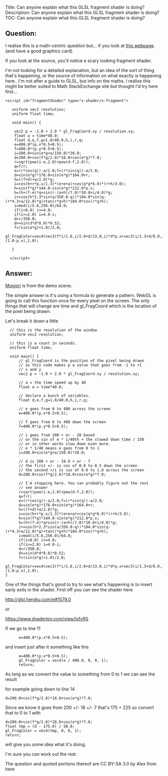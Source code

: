 Title: Can anyone explain what this GLSL fragment shader is doing?
Description: Can anyone explain what this GLSL fragment shader is doing?
TOC: Can anyone explain what this GLSL fragment shader is doing?

## Question:

I realise this is a math-centric question but... if you look at [this webpage](https://threejs.org/examples/?q=shader#webgl_shader). (and have a good graphics card)

If you look at the source, you'll notice a scary looking fragment shader.

I'm not looking for a detailed explanation, but an idea of the sort of thing that's happening, or the source of information on what exactly is happening here.. I'm not after a guide to GLSL, but info on the maths. I realise this might be better suited to Math StackExchange site but thought I'd try here first...

    <script id="fragmentShader" type="x-shader/x-fragment">
    
       uniform vec2 resolution;
       uniform float time;
    
       void main() {
    
        vec2 p = -1.0 + 2.0 * gl_FragCoord.xy / resolution.xy;
        float a = time*40.0;
        float d,e,f,g=1.0/40.0,h,i,r,q;
        e=400.0*(p.x*0.5+0.5);
        f=400.0*(p.y*0.5+0.5);
        i=200.0+sin(e*g+a/150.0)*20.0;
        d=200.0+cos(f*g/2.0)*18.0+cos(e*g)*7.0;
        r=sqrt(pow(i-e,2.0)+pow(d-f,2.0));
        q=f/r;
        e=(r*cos(q))-a/2.0;f=(r*sin(q))-a/2.0;
        d=sin(e*g)*176.0+sin(e*g)*164.0+r;
        h=((f+d)+a/2.0)*g;
        i=cos(h+r*p.x/1.3)*(e+e+a)+cos(q*g*6.0)*(r+h/3.0);
        h=sin(f*g)*144.0-sin(e*g)*212.0*p.x;
        h=(h+(f-e)*q+sin(r-(a+h)/7.0)*10.0+i/4.0)*g;
        i+=cos(h*2.3*sin(a/350.0-q))*184.0*sin(q-(r*4.3+a/12.0)*g)+tan(r*g+h)*184.0*cos(r*g+h);
        i=mod(i/5.6,256.0)/64.0;
        if(i<0.0) i+=4.0;
        if(i>=2.0) i=4.0-i;
        d=r/350.0;
        d+=sin(d*d*8.0)*0.52;
        f=(sin(a*g)+1.0)/2.0;
        gl_FragColor=vec4(vec3(f*i/1.6,i/2.0+d/13.0,i)*d*p.x+vec3(i/1.3+d/8.0,i/2.0+d/18.0,i)*d*(1.0-p.x),1.0);
    
       }
    
      </script>

## Answer:

[Monjori](http://www.pouet.net/prod.php?which=52761) is from the demo scene.

The simple answer is it's using a formula to generate a pattern. WebGL is going to call this function once for every pixel on the screen. The only things that will change are time and gl_FragCoord which is the location of the pixel being drawn.

Let's break it down a little


      // this is the resolution of the window
      uniform vec2 resolution;

      // this is a count in seconds.
      uniform float time;

      void main() {
          // gl_FragCoord is the position of the pixel being drawn
          // so this code makes p a value that goes from -1 to +1 
          // x and y
          vec2 p = -1.0 + 2.0 * gl_FragCoord.xy / resolution.xy;

          // a = the time speed up by 40
          float a = time*40.0;

          // declare a bunch of variables.
          float d,e,f,g=1.0/40.0,h,i,r,q;

          // e goes from 0 to 400 across the screen
          e=400.0*(p.x*0.5+0.5);

          // f goes from 0 to 400 down the screen
          f=400.0*(p.y*0.5+0.5);

          // i goes from 200 + or - 20 based
          // on the sin of e * 1/40th + the slowed down time / 150
          // or in other words slow down even more.
          // e * 1/40 means e goes from 0 to 1
          i=200.0+sin(e*g+a/150.0)*20.0;

          // d is 200 + or - 18.0 + or - 7
          // the first +/- is cos of 0.0 to 0.5 down the screen
          // the second +/i is cos of 0.0 to 1.0 across the screen
          d=200.0+cos(f*g/2.0)*18.0+cos(e*g)*7.0;

          // I'm stopping here. You can probably figure out the rest
          // see answer
          r=sqrt(pow(i-e,2.0)+pow(d-f,2.0));
          q=f/r;
          e=(r*cos(q))-a/2.0;f=(r*sin(q))-a/2.0;
          d=sin(e*g)*176.0+sin(e*g)*164.0+r;
          h=((f+d)+a/2.0)*g;
          i=cos(h+r*p.x/1.3)*(e+e+a)+cos(q*g*6.0)*(r+h/3.0);
          h=sin(f*g)*144.0-sin(e*g)*212.0*p.x;
          h=(h+(f-e)*q+sin(r-(a+h)/7.0)*10.0+i/4.0)*g;
          i+=cos(h*2.3*sin(a/350.0-q))*184.0*sin(q-(r*4.3+a/12.0)*g)+tan(r*g+h)*184.0*cos(r*g+h);
          i=mod(i/5.6,256.0)/64.0;
          if(i<0.0) i+=4.0;
          if(i>=2.0) i=4.0-i;
          d=r/350.0;
          d+=sin(d*d*8.0)*0.52;
          f=(sin(a*g)+1.0)/2.0;
          gl_FragColor=vec4(vec3(f*i/1.6,i/2.0+d/13.0,i)*d*p.x+vec3(i/1.3+d/8.0,i/2.0+d/18.0,i)*d*(1.0-p.x),1.0);
    }

One of the things that's good to try to see what's happening is to insert early exits in the shader. First off you can see the shader here

http://glsl.heroku.com/e#1579.0

or

https://www.shadertoy.com/view/lsfyRS

If we go to line 11

          e=400.0*(p.x*0.5+0.5);

and insert just after it something like this

          e=400.0*(p.x*0.5+0.5);
          gl_FragColor = vec4(e / 400.0, 0, 0, 1);
          return;

As long as we convert the value to something from 0 to 1 we can see the result

for example going down to line 14

    d=200.0+cos(f*g/2.0)*18.0+cos(e*g)*7.0;

Since we know it goes from 200 +/- 18 +/- 7 that's 175 + 225 so convert that to 0 to 1 with

    d=200.0+cos(f*g/2.0)*18.0+cos(e*g)*7.0;
    float tmp = (d - 175.0) / 50.0;
    gl_FragColor = vec4(tmp, 0, 0, 1);
    return;

will give you some idea what it's doing.

I'm sure you can work out the rest.

<div class="so">
  <div>The question and quoted portions thereof are 
    CC BY-SA 3.0 by
    <a data-href="http://colab.codes/">Alex</a>
    from
    <a data-href="https://stackoverflow.com/questions/9151238">here</a>
  </div>
</div>
